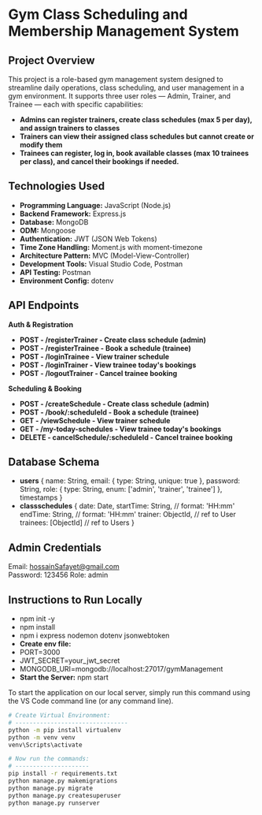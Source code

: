 # Gym Class Scheduling and Membership Management System

## Project Overview
This project is a role-based gym management system designed to streamline daily operations, class scheduling, and user management in a gym environment. It supports three user roles — Admin, Trainer, and Trainee — each with specific capabilities:
- **Admins can register trainers, create class schedules (max 5 per day), and assign trainers to classes**
- **Trainers can view their assigned class schedules but cannot create or modify them**
- **Trainees can register, log in, book available classes (max 10 trainees per class), and cancel their bookings if needed.**


## Technologies Used
- **Programming Language:** JavaScript (Node.js)
- **Backend Framework:** Express.js
- **Database:** MongoDB
- **ODM:** Mongoose
- **Authentication:** JWT (JSON Web Tokens)
- **Time Zone Handling:** Moment.js with moment-timezone
- **Architecture Pattern:** MVC (Model-View-Controller)
- **Development Tools:** Visual Studio Code, Postman
- **API Testing:** Postman
- **Environment Config:** dotenv

## API Endpoints
**Auth & Registration**
- **POST      -       /registerTrainer      -        Create class schedule (admin)**
- **POST      -       /registerTrainee      -         Book a schedule (trainee)**
- **POST      -       /loginTrainee         -            View trainer schedule**
- **POST      -       /loginTrainer         -         View trainee today's bookings**
- **POST      -       /logoutTrainer        -             Cancel trainee booking**

**Scheduling & Booking**
- **POST	    -         /createSchedule	    -    Create class schedule (admin)**
- **POST	    -         /book/:scheduleId	  -      Book a schedule (trainee)**
- **GET	      -         /viewSchedule	      -         View trainer schedule**
- **GET	      -         /my-today-schedules	-    View trainee today's bookings**
- **DELETE	  -      cancelSchedule/:scheduleId  -    Cancel trainee booking**

## Database Schema
- **users**
{
  name: String,
  email: { type: String, unique: true },
  password: String,
  role: { type: String, enum: ['admin', 'trainer', 'trainee'] },
  timestamps
}
- **classschedules**
{
  date: Date,
  startTime: String,  // format: 'HH:mm'
  endTime: String,    // format: 'HH:mm'
  trainer: ObjectId,  // ref to User
  trainees: [ObjectId] // ref to Users
}

## Admin Credentials
Email: hossainSafayet@gmail.com  
Password: 123456
Role: admin

## Instructions to Run Locally
- npm init -y
- npm install
- npm i express nodemon dotenv jsonwebtoken
- **Create env file:**
- PORT=3000
- JWT_SECRET=your_jwt_secret
- MONGODB_URI=mongodb://localhost:27017/gymManagement
- **Start the Server:**
npm start














To start the application on our local server, simply run this command using the VS Code command line (or any command line).

```bash
# Create Virtual Environment:
# --------------------------------
python -m pip install virtualenv
python -m venv venv
venv\Scripts\activate

# Now run the commands:
# ---------------------
pip install -r requirements.txt
python manage.py makemigrations
python manage.py migrate
python manage.py createsuperuser
python manage.py runserver









